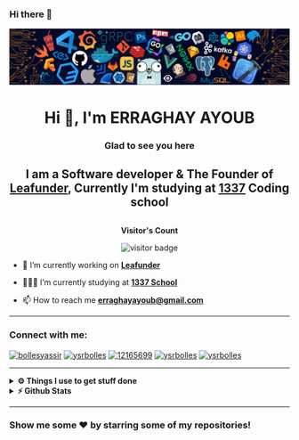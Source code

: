 ### Hi there 👋


<img src="/assets/header.png">

<h1 align="center">Hi 👋, I'm ERRAGHAY AYOUB</h1>

<div align="center">

### Glad to see you here

<h2>I am a Software developer & The Founder of <a target="_blank" href="https://leafunder.com" >Leafunder</a>, Currently I'm studying at <a target="_blank" href="https://1337.ma" >1337</a> Coding school<h2></div>
<p align="center"><b>Visitor's Count</b></p>
<p align="center"><img src="https://profile-counter.glitch.me/aerragha/count.svg" alt="visitor badge"/></p>

- 🔭 I’m currently working on  **[Leafunder](https://leafunder.com)**

- 👨🏽‍💻 I’m currently studying at **[1337 School](https://1337.ma)**

- 📫 How to reach me **erraghayayoub@gmail.com**

---

<h3 align="left">Connect with me:</h3>
<p align="left">
<a href="https://twitter.com/aerragha" target="_blank"><img align="center" src="https://raw.githubusercontent.com/rahuldkjain/github-profile-readme-generator/master/src/images/icons/Social/twitter.svg" alt="bollesyassir" height="30" width="40" /></a>
<a href="https://linkedin.com/in/ayoub-erraghay" target="_blank"><img align="center" src="https://raw.githubusercontent.com/rahuldkjain/github-profile-readme-generator/master/src/images/icons/Social/linked-in-alt.svg" alt="ysrbolles" height="30" width="40" /></a>
<a href="https://stackoverflow.com/users/12112411/aerragha" target="_blank"><img align="center" src="https://raw.githubusercontent.com/rahuldkjain/github-profile-readme-generator/master/src/images/icons/Social/stack-overflow.svg" alt="12165699" height="30" width="40" /></a>
<a href="https://facebook.com/erraghay.ayoub/" target="_blank"><img align="center" src="https://raw.githubusercontent.com/rahuldkjain/github-profile-readme-generator/master/src/images/icons/Social/facebook.svg" alt="ysrbolles" height="30" width="40" /></a>
<a href="https://www.instagram.com/ayoub_erraghay/" target="_blank"><img align="center" src="https://raw.githubusercontent.com/rahuldkjain/github-profile-readme-generator/master/src/images/icons/Social/instagram.svg" alt="ysrbolles" height="30" width="40" /></a>
</p>


---


<details>
  <br />
  <summary><b>⚙️ Things I use to get stuff done</b></summary>
  	<ul>
  	    <li><b>OS:</b> MacOs Montery</li>
	    <li><b>Laptop: </b> MacBook Pro (i9 2019)</li>
  	    <li><b>Browser: </b> Chrome & Opera</li>
	    <li><b>Terminal: </b> Iterm using ZSH: Oh My Zsh</li>
	    <li><b>Code Editor:</b> VSCode</li>
	    <li><b>To Stay Updated:</b> Indie Hackers, Dev.to, Medium, Linkedin, Twitter, and ofc StackOverflow for copy/paste code.</li>
	</ul>	
</details>

<details>	
  <summary><b>⚡ Github Stats</b></summary>
  <br />
  <img height="180em" src="https://github-profile-summary-cards.vercel.app/api/cards/profile-details?username=aerragha&theme=dracula" />
  <br/>
  <img height="180em" src="https://github-profile-summary-cards.vercel.app/api/cards/productive-time?username=aerragha&theme=dracula"/>
  <img height="180em" src="https://github-profile-summary-cards.vercel.app/api/cards/stats?username=aerragha&theme=dracula"/>
  <img height="180em" src="https://github-profile-summary-cards.vercel.app/api/cards/repos-per-language?username=aerragha&theme=dracula"/>
  <img height="180em" src="https://github-profile-summary-cards.vercel.app/api/cards/most-commit-language?username=aerragha&theme=dracula"/>
</details>

---
### Show me some ❤️ by starring some of my repositories!


